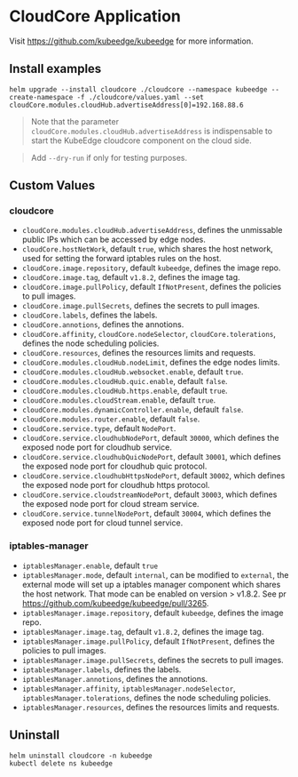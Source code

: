 # CloudCore Application

Visit https://github.com/kubeedge/kubeedge for more information.

## Install examples

```
helm upgrade --install cloudcore ./cloudcore --namespace kubeedge --create-namespace -f ./cloudcore/values.yaml --set cloudCore.modules.cloudHub.advertiseAddress[0]=192.168.88.6
```

> Note that the parameter `cloudCore.modules.cloudHub.advertiseAddress` is indispensable to start the KubeEdge cloudcore component on the cloud side.

> Add `--dry-run` if only for testing purposes.

## Custom Values

### cloudcore

- `cloudCore.modules.cloudHub.advertiseAddress`, defines the unmissable public IPs which can be accessed by edge nodes.
- `cloudCore.hostNetWork`, default `true`, which shares the host network, used for setting the forward iptables rules on the host.
- `cloudCore.image.repository`, default `kubeedge`, defines the image repo.
- `cloudCore.image.tag`, default `v1.8.2`, defines the image tag.
- `cloudCore.image.pullPolicy`, default `IfNotPresent`, defines the policies to pull images.
- `cloudCore.image.pullSecrets`, defines the secrets to pull images.
- `cloudCore.labels`, defines the labels.
- `cloudCore.annotions`, defines the annotions.
- `cloudCore.affinity`, `cloudCore.nodeSelector`, `cloudCore.tolerations`, defines the node scheduling policies.
- `cloudCore.resources`, defines the resources limits and requests.
- `cloudCore.modules.cloudHub.nodeLimit`, defines the edge nodes limits.
- `cloudCore.modules.cloudHub.websocket.enable`, default `true`.
- `cloudCore.modules.cloudHub.quic.enable`, default `false`.
- `cloudCore.modules.cloudHub.https.enable`, default `true`.
- `cloudCore.modules.cloudStream.enable`, default `true`.
- `cloudCore.modules.dynamicController.enable`,  default `false`.
- `cloudCore.modules.router.enable`,  default `false`.
- `cloudCore.service.type`,  default `NodePort`.
- `cloudCore.service.cloudhubNodePort`,  default `30000`, which defines the exposed node port for cloudhub service.
- `cloudCore.service.cloudhubQuicNodePort`,  default `30001`, which defines the exposed node port for cloudhub quic protocol.
- `cloudCore.service.cloudhubHttpsNodePort`,  default `30002`, which defines the exposed node port for cloudhub https protocol.
- `cloudCore.service.cloudstreamNodePort`,  default `30003`, which defines the exposed node port for cloud stream service.
- `cloudCore.service.tunnelNodePort`,  default `30004`, which defines the exposed node port for cloud tunnel service.

### iptables-manager
- `iptablesManager.enable`,  default `true`
- `iptablesManager.mode`,  default `internal`, can be modified to `external`, the external mode will set up a iptables manager component which shares the host network. That mode can be enabled on version > v1.8.2. See pr https://github.com/kubeedge/kubeedge/pull/3265.
- `iptablesManager.image.repository`, default `kubeedge`, defines the image repo.
- `iptablesManager.image.tag`, default `v1.8.2`, defines the image tag.
- `iptablesManager.image.pullPolicy`, default `IfNotPresent`, defines the policies to pull images.
- `iptablesManager.image.pullSecrets`, defines the secrets to pull images.
- `iptablesManager.labels`, defines the labels.
- `iptablesManager.annotions`, defines the annotions.
- `iptablesManager.affinity`, `iptablesManager.nodeSelector`, `iptablesManager.tolerations`, defines the node scheduling policies.
- `iptablesManager.resources`, defines the resources limits and requests.

## Uninstall

```
helm uninstall cloudcore -n kubeedge
kubectl delete ns kubeedge
```